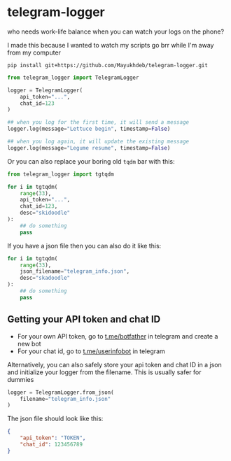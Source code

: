 # telegram-logger
who needs work-life balance when you can watch your logs on the phone?

I made this because I wanted to watch my scripts go brr while I'm away from my computer

```
pip install git+https://github.com/Mayukhdeb/telegram-logger.git
```

```python
from telegram_logger import TelegramLogger

logger = TelegramLogger(
    api_token="...",
    chat_id=123
)

## when you log for the first time, it will send a message
logger.log(message="Lettuce begin", timestamp=False)

## when you log again, it will update the existing message
logger.log(message="Legume resume", timestamp=False)
```

Or you can also replace your boring old `tqdm` bar with this:

```python
from telegram_logger import tgtqdm

for i in tgtqdm(
    range(33),
    api_token="...",
    chat_id=123,
    desc="skidoodle"
):
    ## do something
    pass
```

If you have a json file then you can also do it like this:


```python
for i in tgtqdm(
    range(33),
    json_filename="telegram_info.json",
    desc="skadoodle"
):
    ## do something
    pass
```

## Getting your API token and chat ID

- For your own API token, go to [t.me/botfather](https://t.me/botfather) in telegram and create a new bot
- For your chat id, go to [t.me/userinfobot](https://t.me/userinfobot) in telegram

Alternatively, you can also safely store your api token and chat ID in a json and initialize your logger from the filename. This is usually safer for dummies

```python
logger = TelegramLogger.from_json(
    filename="telegram_info.json"
)
```

The json file should look like this:
```json
{
    "api_token": "TOKEN",
    "chat_id": 123456789
}
```


